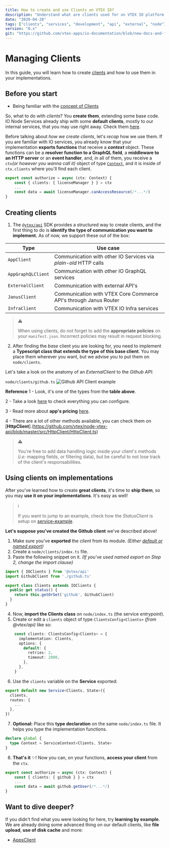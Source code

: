 ```yaml
---
title: How to create and use Clients on VTEX IO?
description: "Understand what are clients used for on VTEX IO platform and learn how to create custom clients for your specific requirements"
date: "2020-04-28"
tags: ["clients", "services", "development", "api", "external", "node"]
version: "0.x"
git: "https://github.com/vtex-apps/io-documentation/blob/new-docs-and-fix/docs/en/Recipes/development/how-to-create-and-use-clients.md"
---
```


# Managing Clients

In this guide, you will learn how to create [clients](https://developers.vtex.com/vtex-developer-docs/docs/vtex-io-documentation-clients) and how to use them in your implementations. 

## Before you start
- Being familiar with the [concept of Clients](https://developers.vtex.com/vtex-developer-docs/docs/vtex-io-documentation-clients)

So, what to do with *clients*? You **create them**, extending some base code. IO Node Services already ship with some **default clients**, mostly to our internal services, that you may use right away. Check them [here](https://github.com/vtex/node-vtex-api/blob/ccf4d8f8d3208007c4bfd558baf979df8d825af8/src/clients/IOClients.ts).

Before talking about *how we create clients*, let's *recap* how we use them. If you are familiar with IO services, you already know that your implementation **exports functions** that receive a ***context*** object. These functions can be a **resolver function to a GraphQL field**, a **middleware to an HTTP server** or an **event handler**, and, in all of them, you receive a `ctx`_(or however you wanna call it)_  object of type [`Context`](https://github.com/vtex/node-vtex-api/blob/master/src/service/worker/runtime/typings.ts), and it is inside of `ctx.clients` where you'll find each client.

```typescript
export const authorize = async (ctx: Context) {
	const { clients: { licenseManager } } = ctx
	...
	const data = await licenseManager.canAccessResource(/*...*/)
}
```

## Creating clients

1. The [`@vtex/api`](https://github.com/vtex/node-vtex-api/) SDK provides a structured way to create clients, and the first thing to do is **identify the type of communication you want to implement.** As of now, we support these out of the box:

| Type | Use case |
|--|--|
| `AppClient` | Communication with other IO Services via *plain-old* HTTP calls |
| `AppGraphQLClient` | Communication with other IO GraphQL services |
| `ExternalClient` | Communication with external API's |
| `JanusClient` | Communication with VTEX Core Commerce API's through Janus Router |
| `InfraClient` | Communication with VTEX IO Infra services |

> ⚠️
> 
> When using clients, do not forget to add the **appropriate policies** on your `manifest.json`. Incorrect policies may result in request blocking.

2. After finding the *base* client you are looking for, you need to implement a **Typescript class that extends the type of this base client**. You may place them wherever you want, but we advise you to put them on `node/clients`.

Let's take a look on the anatomy of an *ExternalClient* to the *Github API*:

`node/clients/github.ts`
![Github API Client example](https://i.imgur.com/rcSivwD.png)

**Reference** 
1 - Look, it's one of the types from the **table above**.

2 - Take a look [here](https://github.com/vtex/node-vtex-api/blob/4f17dba5d750dae6603c606187c888fbd91fd18c/src/HttpClient/typings.ts#L58) to check everything you can configure.

3 - Read more about **app's pricing** [here](https://help.vtex.com/tutorial/app-pricing-options--2ZKBKxLe08Q6seA6sCi6o2).

4 - There are a lot of other methods available, you can check them on [**HttpClient**].(https://github.com/vtex/node-vtex-api/blob/master/src/HttpClient/HttpClient.ts)

> ⚠️
> 
> You're free to add data handling logic inside your client's methods (*i.e:* mapping fields, or filtering data), but be careful to not lose track of the client's responsabilities.

## Using clients on implementations

After you've learned how to create **great clients**, it's time to **ship them**, so you may **use it on your implementations**. It's easy as well!

> ℹ️
> 
> If you want to jump to an example, check how the *StatusClient* is setup on [service-example](https://github.com/vtex-apps/service-example).

**Let's suppose you've created the Github client** we've described above!
 
1. Make sure you've **exported** the *client* from its module. _(Either [default or named export](https://medium.com/@etherealm/named-export-vs-default-export-in-es6-affb483a0910))_
2. Create a `node/clients/index.ts` file.
3. Paste the following snippet on it. _(If you've used named export on Step 2, change the import clause)_
```typescript
import { IOClients } from '@vtex/api'
import GithubClient from './github.ts'

export class Clients extends IOClients {
  public get status() {
    return this.getOrSet('github', GithubClient)
  }
}
```
4. Now, **import the Clients class** on `node/index.ts` (the service *entrypoint*).
5. Create or edit a `clients` object of type `ClientsConfig<Clients>` _(from @vtex/api)_ like so:
```typescript
	const clients: ClientsConfig<Clients> = {
	  implementation: Clients,
	  options: {
	    default: {
	      retries: 2,
	      timeout: 2000,
	    },
	  },
	}
```
6. Use the `clients` variable on the **Service** exported:
```typescript
export default new Service<Clients, State>({
  clients,
  routes: {
    ...
  },
})
```
7. **Optional:** Place this **type declaration** on the same `node/index.ts` file. It helps you type the implementation functions.
```typescript
declare global {
  type Context = ServiceContext<Clients, State>
}
```
8. **That's it** :sparkles:! Now you can, on your functions, **access your client** from the `ctx`. 
```typescript 
export const authorize = async (ctx: Context) {
	const { clients: { github } } = ctx
	...
	const data = await github.getUser(/*...*/)
}
```

## Want to dive deeper?

If you didn't find what you were looking for here, try **learning by example**. We are already doing some advanced thing on our default clients, like **file upload**, **use of disk cache** and more:
 - [AppsClient](https://github.com/vtex/node-vtex-api/blob/master/src/clients/infra/Apps.ts)

